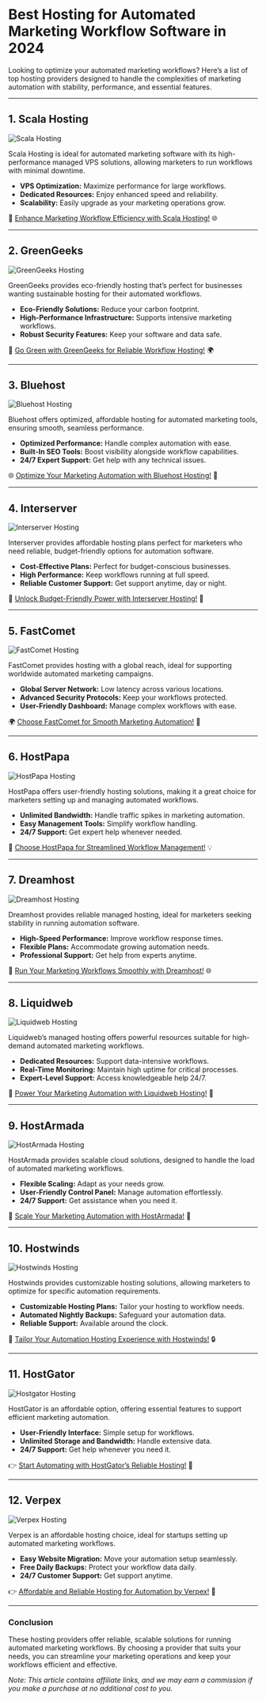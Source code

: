 # Best Hosting for Automated Marketing Workflow Software in 2024

Looking to optimize your automated marketing workflows? Here’s a list of top hosting providers designed to handle the complexities of marketing automation with stability, performance, and essential features.

---

## 1. Scala Hosting

![Scala Hosting](https://i.imgur.com/uJ5JIK3.png "Scala Web Hosting")

Scala Hosting is ideal for automated marketing software with its high-performance managed VPS solutions, allowing marketers to run workflows with minimal downtime. 

- **VPS Optimization:** Maximize performance for large workflows.
- **Dedicated Resources:** Enjoy enhanced speed and reliability.
- **Scalability:** Easily upgrade as your marketing operations grow.

🚀 [Enhance Marketing Workflow Efficiency with Scala Hosting!](https://snipitx.com/scala-jy) 🌐

---

## 2. GreenGeeks

![GreenGeeks Hosting](https://i.imgur.com/eEwuntu.jpg "GreenGeeks Hosting")

GreenGeeks provides eco-friendly hosting that’s perfect for businesses wanting sustainable hosting for their automated workflows. 

- **Eco-Friendly Solutions:** Reduce your carbon footprint.
- **High-Performance Infrastructure:** Supports intensive marketing workflows.
- **Robust Security Features:** Keep your software and data safe.

🌿 [Go Green with GreenGeeks for Reliable Workflow Hosting!](https://snipitx.com/greengeeks-jy) 🌍

---

## 3. Bluehost

![Bluehost Hosting](https://i.imgur.com/PasFF9E.jpeg "Bluehost Hosting")

Bluehost offers optimized, affordable hosting for automated marketing tools, ensuring smooth, seamless performance.

- **Optimized Performance:** Handle complex automation with ease.
- **Built-In SEO Tools:** Boost visibility alongside workflow capabilities.
- **24/7 Expert Support:** Get help with any technical issues.

🌐 [Optimize Your Marketing Automation with Bluehost Hosting!](https://snipitx.com/bluehost-jy) 🌟

---

## 4. Interserver

![Interserver Hosting](https://i.imgur.com/OM5dOEW.jpeg "Interserver Hosting")

Interserver provides affordable hosting plans perfect for marketers who need reliable, budget-friendly options for automation software.

- **Cost-Effective Plans:** Perfect for budget-conscious businesses.
- **High Performance:** Keep workflows running at full speed.
- **Reliable Customer Support:** Get support anytime, day or night.

💸 [Unlock Budget-Friendly Power with Interserver Hosting!](https://snipitx.com/interserver-jy) 🚀

---

## 5. FastComet

![FastComet Hosting](https://i.imgur.com/7qgXuWp.png "FastComet Hosting")

FastComet provides hosting with a global reach, ideal for supporting worldwide automated marketing campaigns.

- **Global Server Network:** Low latency across various locations.
- **Advanced Security Protocols:** Keep your workflows protected.
- **User-Friendly Dashboard:** Manage complex workflows with ease.

🌍 [Choose FastComet for Smooth Marketing Automation!](https://snipitx.com/fastcomet-jy) 🚀

---

## 6. HostPapa

![HostPapa Hosting](https://i.imgur.com/ouDTkvl.jpeg "HostPapa Hosting")

HostPapa offers user-friendly hosting solutions, making it a great choice for marketers setting up and managing automated workflows.

- **Unlimited Bandwidth:** Handle traffic spikes in marketing automation.
- **Easy Management Tools:** Simplify workflow handling.
- **24/7 Support:** Get expert help whenever needed.

🌈 [Choose HostPapa for Streamlined Workflow Management!](https://snipitx.com/hostpapa-jy) 💡

---

## 7. Dreamhost

![Dreamhost Hosting](https://i.imgur.com/rXIg8ip.jpeg "Dreamhost Hosting")

Dreamhost provides reliable managed hosting, ideal for marketers seeking stability in running automation software.

- **High-Speed Performance:** Improve workflow response times.
- **Flexible Plans:** Accommodate growing automation needs.
- **Professional Support:** Get help from experts anytime.

🚀 [Run Your Marketing Workflows Smoothly with Dreamhost!](https://snipitx.com/dreamhost-jy) 🌐

---

## 8. Liquidweb

![Liquidweb Hosting](https://i.imgur.com/4IvT9SC.jpeg "Liquidweb Hosting")

Liquidweb’s managed hosting offers powerful resources suitable for high-demand automated marketing workflows.

- **Dedicated Resources:** Support data-intensive workflows.
- **Real-Time Monitoring:** Maintain high uptime for critical processes.
- **Expert-Level Support:** Access knowledgeable help 24/7.

💼 [Power Your Marketing Automation with Liquidweb Hosting!](https://snipitx.com/liquidweb-jy) 🌟

---

## 9. HostArmada

![HostArmada Hosting](https://i.imgur.com/KFbdf3o.jpeg "HostArmada Hosting")

HostArmada provides scalable cloud solutions, designed to handle the load of automated marketing workflows.

- **Flexible Scaling:** Adapt as your needs grow.
- **User-Friendly Control Panel:** Manage automation effortlessly.
- **24/7 Support:** Get assistance when you need it.

🚀 [Scale Your Marketing Automation with HostArmada!](https://snipitx.com/hostarmada-jy) 🌈

---

## 10. Hostwinds

![Hostwinds Hosting](https://i.imgur.com/53aSNXx.jpeg "Hostwinds Hosting")

Hostwinds provides customizable hosting solutions, allowing marketers to optimize for specific automation requirements.

- **Customizable Hosting Plans:** Tailor your hosting to workflow needs.
- **Automated Nightly Backups:** Safeguard your automation data.
- **Reliable Support:** Available around the clock.

🌟 [Tailor Your Automation Hosting Experience with Hostwinds!](https://snipitx.com/hostwinds-jy) 🔒

---

## 11. HostGator

![Hostgator Hosting](https://i.imgur.com/BcVkH57.jpeg "Hostgator Hosting")

HostGator is an affordable option, offering essential features to support efficient marketing automation.

- **User-Friendly Interface:** Simple setup for workflows.
- **Unlimited Storage and Bandwidth:** Handle extensive data.
- **24/7 Support:** Get help whenever you need it.

👉 [Start Automating with HostGator’s Reliable Hosting!](https://snipitx.com/hostgator-jy) 🚀

---

## 12. Verpex

![Verpex Hosting](https://i.imgur.com/6x5LhiS.jpeg "Verpex Hosting")

Verpex is an affordable hosting choice, ideal for startups setting up automated marketing workflows.

- **Easy Website Migration:** Move your automation setup seamlessly.
- **Free Daily Backups:** Protect your workflow data daily.
- **24/7 Customer Support:** Get support anytime.

👉 [Affordable and Reliable Hosting for Automation by Verpex!](https://snipitx.com/verpex-jy) 💼

---

### Conclusion

These hosting providers offer reliable, scalable solutions for running automated marketing workflows. By choosing a provider that suits your needs, you can streamline your marketing operations and keep your workflows efficient and effective.

*Note: This article contains affiliate links, and we may earn a commission if you make a purchase at no additional cost to you.*
